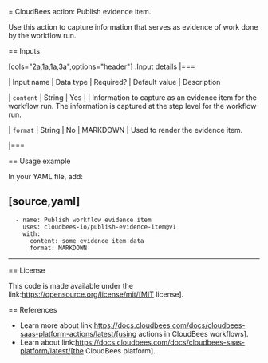 = CloudBees action: Publish evidence item.

Use this action to capture information that serves as evidence of work done by the workflow run.

== Inputs

[cols="2a,1a,1a,3a",options="header"]
.Input details
|===

| Input name
| Data type
| Required?
| Default value
| Description

| `content`
| String
| Yes
|
| Information to capture as an evidence item for the workflow run. The information is captured at the step level for the workflow run.

| `format`
| String
| No
| MARKDOWN
| Used to render the evidence item.

|===

== Usage example

In your YAML file, add:

[source,yaml]
----
      - name: Publish workflow evidence item
        uses: cloudbees-io/publish-evidence-item@v1
        with:
          content: some evidence item data
          format: MARKDOWN

----

== License

This code is made available under the 
link:https://opensource.org/license/mit/[MIT license].

== References

* Learn more about link:https://docs.cloudbees.com/docs/cloudbees-saas-platform-actions/latest/[using actions in CloudBees workflows].
* Learn about link:https://docs.cloudbees.com/docs/cloudbees-saas-platform/latest/[the CloudBees platform].
